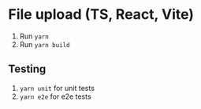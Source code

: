 # File upload (TS, React, Vite)

1. Run `yarn`
2. Run `yarn build`

## Testing

1. `yarn unit` for unit tests
2. `yarn e2e` for e2e tests
